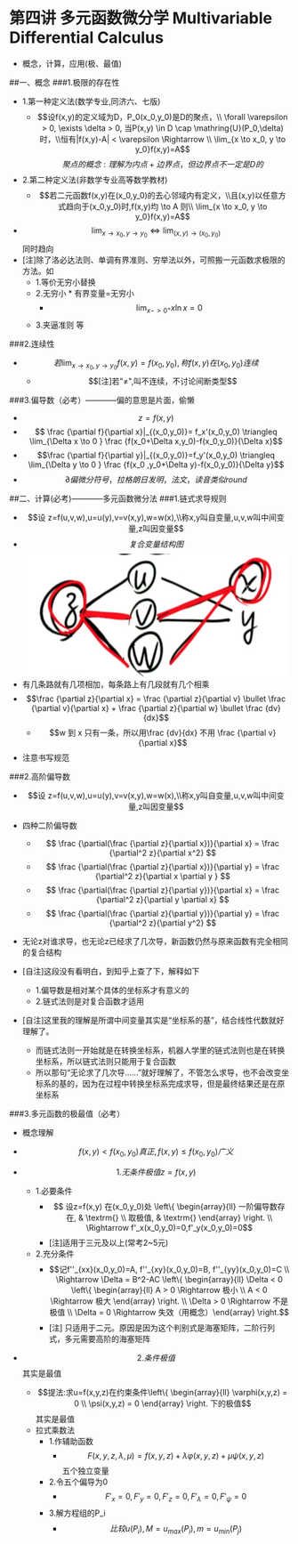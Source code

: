 # 第四讲 多元函数微分学 Multivariable Differential Calculus
* 概念，计算，应用(极、最值) 

##一、概念
###1.极限的存在性
* 1.第一种定义法(数学专业,同济六、七版)
    * $$设f(x,y)的定义域为D，P_0(x_0,y_0)是D的聚点，\\ \forall \varepsilon > 0, \exists \delta > 0, 当P(x,y) \in D \cap \mathring{U}(P_0,\delta)时，\\恒有|f(x,y)-A| < \varepsilon \Rightarrow \\ \lim_{x \to x_0, y \to y_0}f(x,y)=A$$ 
        $$聚点的概念:理解为内点+边界点，但边界点不一定是D的$$
* 2.第二种定义法(非数学专业高等数学教材)
    * $$若二元函数f(x,y)在(x_0,y_0)的去心邻域内有定义，\\且(x,y)以任意方式趋向于(x_0,y_0)时,f(x,y)均 \to A 则\\ \lim_{x \to x_0, y \to y_0}f(x,y)=A$$
* $$ \lim_{x \to x_0, y \to y_0} \Leftrightarrow \lim_{(x,y) \to (x_0, y_0)} $$ 同时趋向
* [注]除了洛必达法则、单调有界准则、穷举法以外，可照搬一元函数求极限的方法。如
    * 1.等价无穷小替换
    * 2.无穷小 * 有界变量=无穷小
        * $$ \lim_{x->0^+}x\ln x = 0$$
    * 3.夹逼准则 等
    

###2.连续性
* $$若\lim_{x \to x_0, y \to y_0}f(x,y)=f(x_0,y_0),称f(x,y)在(x_0,y_0)连续$$
    * $$[注]若"≠",叫不连续，不讨论间断类型$$
    
###3.偏导数（必考）————偏的意思是片面，偷懒
* $$z=f(x,y)$$
* $$ \frac {\partial f}{\partial x}|_{(x_0,y_0)}= f_x'(x_0,y_0) \triangleq \lim_{\Delta x \to 0  } \frac {f(x_0+\Delta x,y_0)-f(x_0,y_0)}{\Delta x}$$
* $$\frac {\partial f}{\partial y}|_{(x_0,y_0)}=f_y'(x_0,y_0) \triangleq \lim_{\Delta y \to 0  } \frac {f(x_0 ,y_0+\Delta y)-f(x_0,y_0)}{\Delta y}$$
* $$ \partial  偏微分符号，拉格朗日发明，法文，读音类似round$$

##二、计算(必考)————多元函数微分法
###1.链式求导规则 
* $$设 z=f(u,v,w),u=u(y),v=v(x,y),w=w(x),\\称x,y叫自变量,u,v,w叫中间变量,z叫因变量$$
* $$复合变量结构图$$
![复合变量结构图](./img/mvdc1.png)
* 有几条路就有几项相加，每条路上有几段就有几个相乘
* $$\frac {\partial z}{\partial x} = \frac {\partial z}{\partial v} \bullet \frac {\partial v}{\partial x} + \frac {\partial z}{\partial w} \bullet \frac {dv}{dx}$$
    * $$w 到 x 只有一条，所以用\frac {dv}{dx} 不用 \frac {\partial v}{\partial x}$$
* 注意书写规范

###2.高阶偏导数
* $$设 z=f(u,v,w),u=u(y),v=v(x,y),w=w(x),\\称x,y叫自变量,u,v,w叫中间变量,z叫因变量$$
* 四种二阶偏导数
    * $$ \frac {\partial(\frac {\partial z}{\partial x})}{\partial x} = \frac {\partial^2 z}{\partial x^2} $$
    * $$ \frac {\partial(\frac {\partial z}{\partial x})}{\partial y} = \frac {\partial^2 z}{\partial x \partial y } $$
    * $$ \frac {\partial(\frac {\partial z}{\partial y})}{\partial x} = \frac {\partial^2 z}{\partial y \partial x} $$
    * $$ \frac {\partial(\frac {\partial z}{\partial y})}{\partial y} = \frac {\partial^2 z}{\partial y^2} $$
* 无论z对谁求导，也无论z已经求了几次导，新函数仍然与原来函数有完全相同的复合结构

* [自注]这段没有看明白，到知乎上查了下，解释如下
    * 1.偏导数是相对某个具体的坐标系才有意义的
    * 2.链式法则是对复合函数才适用  
* [自注]这里我的理解是所谓中间变量其实是“坐标系的基”，结合线性代数就好理解了。
    * 而链式法则一开始就是在转换坐标系，机器人学里的链式法则也是在转换坐标系，所以链式法则只能用于复合函数
    * 所以那句“无论求了几次导……”就好理解了，不管怎么求导，也不会改变坐标系的基的，因为在过程中转换坐标系完成求导，但是最终结果还是在原坐标系

###3.多元函数的极最值（必考）
* 概念理解
* $$ f(x,y) < f(x_0,y_0) 真正,f(x,y) \le f(x_0,y_0) 广义$$

* $$1.无条件极值 z=f(x,y)$$
    * 1.必要条件
        * $$ 设z=f(x,y) 在(x_0,y_0)处 \left\{ \begin{array}{ll}
 一阶偏导数存在, & \textrm{} \\
 取极值, & \textrm{}  \end{array} \right. \\ \Rightarrow f'_x(x_0,y_0)=0,f'_y(x_0,y_0)=0$$
        * [注]适用于三元及以上(常考2~5元)
    * 2.充分条件
        * $$记f''_{xx}(x_0,y_0)=A, f''_{xy}(x_0,y_0)=B, f''_{yy}(x_0,y_0)=C \\ \Rightarrow \Delta = B^2-AC  \left\{ \begin{array}{ll}
 \Delta < 0 \left\{ \begin{array}{ll}
 A > 0 \Rightarrow 极小  \\
 A < 0  \Rightarrow 极大  \end{array} \right. \\
 \Delta > 0 \Rightarrow 不是极值 \\  \Delta = 0 \Rightarrow 失效（用概念）\end{array} \right.$$
        * [注] 只适用于二元。原因是因为这个判别式是海塞矩阵，二阶行列式，多元需要高阶的海塞矩阵

* $$2.条件极值$$其实是最值
    * $$提法:求u=f(x,y,z)在约束条件\left\{ \begin{array}{ll}
 \varphi(x,y,z) = 0   \\
 \psi(x,y,z) = 0  \end{array} \right. 下的极值$$ 其实是最值
    * 拉式乘数法 
        * 1.作辅助函数
            * $$ F(x,y,z,\lambda,\mu) = f(x,y,z) +  \lambda \varphi(x,y,z)+\mu\psi(x,y,z) $$五个独立变量
        * 2.令五个偏导为0
            * $$F'_x=0,F'_y=0,F'_z=0,F'_{\lambda}=0,F'_{\psi}=0 $$
        * 3.解方程组的P_i
            * $$比较u(P_i),M = u_{max}(P_i),m=u_{min}(P_j)$$


